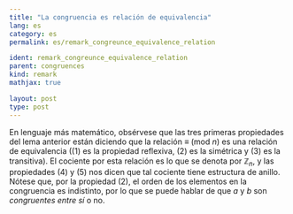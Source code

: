 ```yaml
---
title: "La congruencia es relación de equivalencia"
lang: es
category: es
permalink: es/remark_congreunce_equivalence_relation

ident: remark_congreunce_equivalence_relation
parent: congruences
kind: remark
mathjax: true

layout: post
type: post
---
```



En lenguaje más matemático, obsérvese que las tres primeras propiedades del lema anterior están diciendo que la relación $\equiv\ (\text{mod } n)$ es una relación de equivalencia ((1) es la propiedad reflexiva, (2) es la simétrica y (3) es la transitiva). El cociente por esta relación es lo que se denota por $\mathbb{Z}_n$, y las propiedades (4) y (5) nos dicen que tal cociente tiene estructura de anillo. Nótese que, por la propiedad (2), el orden de los elementos en la congruencia es indistinto, por lo que se puede hablar de que $a$ y $b$ son *congruentes entre sí* o no.